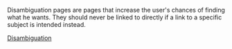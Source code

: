 Disambiguation pages are pages that increase the user's chances of
finding what he wants. They should never be linked to directly if a link
to a specific subject is intended instead.

[Disambiguation](Category:Wiki_Stuff.md "wikilink")
